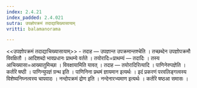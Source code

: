```yaml
---
index: 2.4.21
index_padded: 2.4.021
sutra: उपज्ञोपक्रमं तदाद्याचिख्यासायाम्‌
vritti: balamanorama

---
```

<<उपज्ञोपक्रमं तदाद्याचिख्यासायाम्>> - तदाह — उपज्ञान्त उपक्रमान्तश्चेति । तच्छब्देन उपज्ञोपक्रमौ विवक्षितौ । आदिशब्दो भावप्रधानः प्राथम्ये वर्तते । तयोरादिः=प्राथम्यं — तदादिः । तस्य आचिख्यासा=आख्यातुमिच्छा । विवक्षायामिति यावत् । तदाह — तयोरादिरित्यादि । पाणिनेरुपज्ञेति । कर्तरि षष्ठी । पाणिन्युपज्ञं ग्रन्थ इति । पाणिनिना प्रथमं ज्ञायमान इत्यर्थः । इदं प्रकरणं परवलिङ्गत्वस्य विशेष्यनिघ्नत्वस्य चापवादः । नन्दोपक्रमं द्रोण इति । नन्देनारभ्यमाण इत्यर्थः । कर्तरि षष्ठआ समासः ।